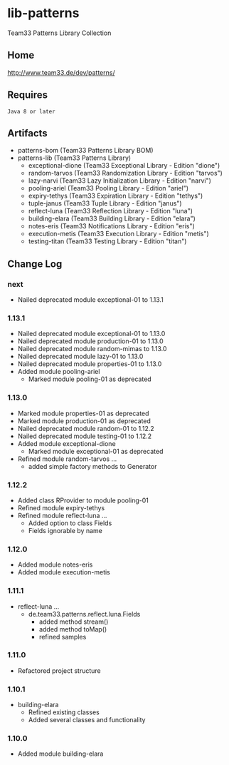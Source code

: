# lib-patterns

Team33 Patterns Library Collection

## Home

http://www.team33.de/dev/patterns/

## Requires

    Java 8 or later

## Artifacts

* patterns-bom (Team33 Patterns Library BOM)
* patterns-lib (Team33 Patterns Library)
  * exceptional-dione (Team33 Exceptional Library - Edition "dione")
  * random-tarvos (Team33 Randomization Library - Edition "tarvos")
  * lazy-narvi (Team33 Lazy Initialization Library - Edition "narvi")
  * pooling-ariel (Team33 Pooling Library - Edition "ariel")
  * expiry-tethys (Team33 Expiration Library - Edition "tethys")
  * tuple-janus (Team33 Tuple Library - Edition "janus")
  * reflect-luna (Team33 Reflection Library - Edition "luna")
  * building-elara (Team33 Building Library - Edition "elara")
  * notes-eris (Team33 Notifications Library - Edition "eris")
  * execution-metis (Team33 Execution Library - Edition "metis")
  * testing-titan (Team33 Testing Library - Edition "titan")

## Change Log

### next

* Nailed deprecated module exceptional-01 to 1.13.1

### 1.13.1

* Nailed deprecated module exceptional-01 to 1.13.0
* Nailed deprecated module production-01 to 1.13.0
* Nailed deprecated module random-mimas to 1.13.0
* Nailed deprecated module lazy-01 to 1.13.0
* Nailed deprecated module properties-01 to 1.13.0
* Added module pooling-ariel
  * Marked module pooling-01 as deprecated

### 1.13.0

* Marked module properties-01 as deprecated
* Marked module production-01 as deprecated
* Nailed deprecated module random-01 to 1.12.2
* Nailed deprecated module testing-01 to 1.12.2
* Added module exceptional-dione
  * Marked module exceptional-01 as deprecated
* Refined module random-tarvos ...
  * added simple factory methods to Generator

### 1.12.2

* Added class RProvider to module pooling-01
* Refined module expiry-tethys
* Refined module reflect-luna ...
  * Added option <public fields> to class Fields
  * Fields ignorable by name

### 1.12.0

* Added module notes-eris
* Added module execution-metis

### 1.11.1

* reflect-luna ...
  * de.team33.patterns.reflect.luna.Fields
    * added method stream()
    * added method toMap()
    * refined samples

### 1.11.0

* Refactored project structure

### 1.10.1

* building-elara
  * Refined existing classes
  * Added several classes and functionality

### 1.10.0

* Added module building-elara

